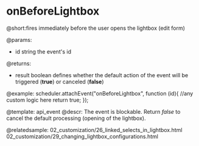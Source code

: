 onBeforeLightbox
=============

@short:fires immediately before the user opens the lightbox (edit form)

	

@params: 
- id	string	the event's id

@returns: 
- result     boolean       defines whether the default action of the event will be triggered (<b>true</b>) or canceled (<b>false</b>)


@example:
scheduler.attachEvent("onBeforeLightbox", function (id){
	//any custom logic here
	return true;
});



@template:	api_event
@descr: 
The event is blockable. Return *false* to cancel the default processing (opening of the lightbox).

@relatedsample:
	02_customization/26_linked_selects_in_lightbox.html
    02_customization/29_changing_lightbox_configurations.html
